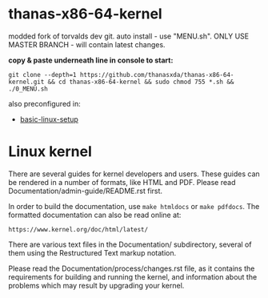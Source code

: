 thanas-x86-64-kernel
====================
modded fork of torvalds dev git.
auto install - use "MENU.sh".
ONLY USE MASTER BRANCH - will contain latest changes.

**copy & paste underneath line in console to start:**

```
git clone --depth=1 https://github.com/thanasxda/thanas-x86-64-kernel.git && cd thanas-x86-64-kernel && sudo chmod 755 *.sh && ./0_MENU.sh
```
also preconfigured in:
- [basic-linux-setup](https://github.com/thanasxda/basic-linux-setup.git)


Linux kernel
============

There are several guides for kernel developers and users. These guides can
be rendered in a number of formats, like HTML and PDF. Please read
Documentation/admin-guide/README.rst first.

In order to build the documentation, use ``make htmldocs`` or
``make pdfdocs``.  The formatted documentation can also be read online at:

    https://www.kernel.org/doc/html/latest/

There are various text files in the Documentation/ subdirectory,
several of them using the Restructured Text markup notation.

Please read the Documentation/process/changes.rst file, as it contains the
requirements for building and running the kernel, and information about
the problems which may result by upgrading your kernel.
